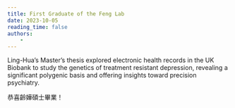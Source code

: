 ```yaml
---
title: First Graduate of the Feng Lab
date: 2023-10-05
reading_time: false
authors:
    -
---
```

Ling-Hua’s Master’s thesis explored electronic health records in the UK Biobank to study the genetics of treatment resistant depression, revealing a significant polygenic basis and offering insights toward precision psychiatry.
<!--more-->

恭喜齡嬅碩士畢業！